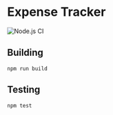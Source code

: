 # Expense Tracker

![Node.js CI](https://github.com/AlexGoico/ExpenseTracker/workflows/Node.js%20CI/badge.svg)

## Building

`npm run build`

## Testing

`npm test`
